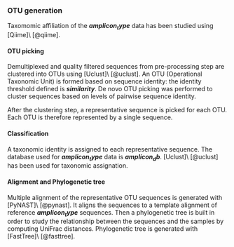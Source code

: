 ### OTU generation

Taxomomic affiliation of the **$amplicon_type$** data has been studied using [Qiime]\ [@qiime].

#### OTU picking

Demultiplexed and quality filtered sequences from pre-processing step are clustered into OTUs using [Uclust]\ [@uclust]. An OTU (Operational Taxonomic Unit) is formed based on sequence identity: the identity threshold defined is **$similarity$**.
De novo OTU picking was performed to cluster sequences based on levels of pairwise sequence identity.

After the clustering step, a representative sequence is picked for each OTU. Each OTU is therefore represented by a single sequence.

#### Classification

A taxonomic identity is assigned to each representative sequence. The database used for **$amplicon_type$** data is **$amplicon_db$**. [Uclust]\ [@uclust] has been used for taxonomic assignation.

#### Alignment and Phylogenetic tree

Multiple alignment of the representative OTU sequences is generated with [PyNAST]\ [@pynast]. It aligns the sequences to a template alignment of reference  **$amplicon_type$** sequences. Then a phylogenetic tree is built in order to study the relationship between the sequences and the samples by computing UniFrac distances. Phylogenetic tree is generated with [FastTree]\ [@fasttree].


